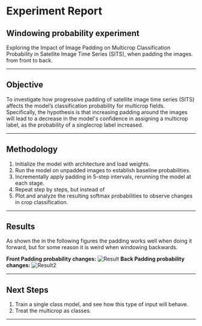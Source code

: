 # Experiment Report

## Windowing probability experiment
Exploring the Impact of Image Padding on Multicrop Classification Probability in Satellite Image Time Series (SITS), when padding the images. from front to back.


---

## Objective
To investigate how progressive padding of satellite image time series (SITS) affects the model’s classification probability for multicrop fields. Specifically, the hypothesis is that increasing padding around the images will lead to a decrease in the model's confidence in assigning a multicrop label, as the probability of a singlecrop label increased. 

---

## Methodology
1. Initialize the model with architecture and load weights.
2. Run the model on unpadded images to establish baseline probabilities.
3. Incrementally apply padding in 5-step intervals, rerunning the model at each stage.
4. Repeat step by steps, but instead of 
4. Plot and analyze the resulting softmax probabilities to observe changes in crop classification.

---

## Results
As shown the in the following figures the padding works well when doing it forward, but for some reason it is weird when windowing backwards.


**Front Padding probability changes:**
![Result](./images/average_probabilities.png)
**Back Padding probability changes:**
![Result2](./images/average_probabilities_backward.png)


---

## Next Steps
1. Train a single class model, and see how this type of input will behave.
2. Treat the multicrop as classes.

---

